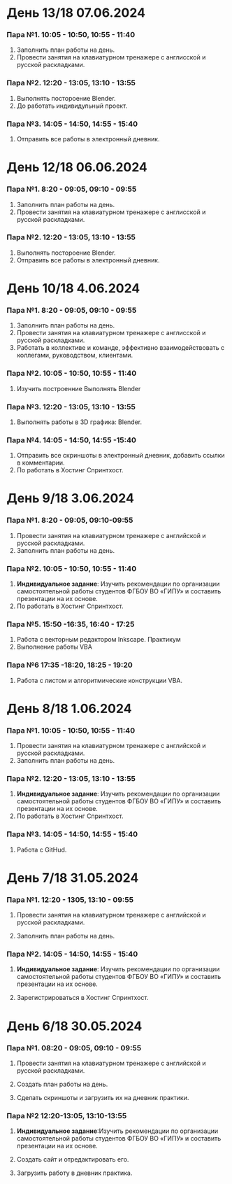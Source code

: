 # День 13/18 07.06.2024
### Пара №1. 10:05 - 10:50, 10:55 - 11:40
1. Заполнить план работы на день.
2. Провести занятия на клавиатурном тренажере с англисской и русской раскладками.
### Пара №2. 12:20 - 13:05, 13:10 - 13:55
1. Выполнять постороение  Blender.
2. До работать индивидульный проект.
### Пара №3. 14:05 - 14:50, 14:55 - 15:40
1. Отправить все работы в электронный дневник.
# День 12/18 06.06.2024
### Пара №1. 8:20 - 09:05, 09:10 - 09:55
1. Заполнить план работы на день.
2. Провести занятия на клавиатурном тренажере с англисской и русской раскладками.
### Пара №2. 12:20 - 13:05, 13:10 - 13:55
1. Выполнять постороение  Blender.
2. Отправить все работы в электронный дневник. 
# День 10/18 4.06.2024
### Пара №1. 8:20 - 09:05, 09:10 - 09:55
1. Заполнить план работы на день.
2. Провести занятия на клавиатурном тренажере с англисской и русской раскладками.
3. Работать в коллективе и команде, эффективно взаимодействовать с коллегами,
руководством, клиентами.
### Пара №2. 10:05 - 10:50, 10:55 - 11:40
1. Изучить построенние Выполнять Blender
### Пара №3. 12:20 - 13:05, 13:10 - 13:55
1. Выполнять работы в 3D графика: Blender.
### Пара №4. 14:05 - 14:50, 14:55 -15:40
1. Отправить все скриншоты в электронный дневник, добавить ссылки в комментарии.
2.  По работать в  Хостинг Спринтхост.
# День 9/18 3.06.2024
### Пара №1. 8:20 - 09:05, 09:10-09:55
1. Провести занятия на клавиатурном тренажере с английской и русской раскладками. 
2. Заполнить план работы на день. 
### Пара №2. 10:05 - 10:50, 10:55 - 11:40
1. **Индивидуальное задание**: Изучить рекомендации по организации самостоятельной работы студентов ФГБОУ ВО «ГИПУ» и составить презентации на  их основе.
2.  По работать в  Хостинг Спринтхост.
### Пара №5. 15:50 -16:35, 16:40 - 17:25
1. Работа с векторным редактором Inkscape. Практикум
2. Выполнение работы VBA
### Пара №6 17:35 -18:20, 18:25 - 19:20
1. Работа с листом и алгоритмические конструкции VBA. 
# День 8/18 1.06.2024
### Пара №1. 10:05 - 10:50, 10:55 - 11:40
1. Провести занятия на клавиатурном тренажере с английской и русской раскладками. 
2. Заполнить план работы на день. 
### Пара №2. 12:20 - 13:05, 13:10 - 13:55
1. **Индивидуальное задание**: Изучить рекомендации по организации самостоятельной работы студентов ФГБОУ ВО «ГИПУ» и составить презентации на их основе.
2.  По работать в  Хостинг Спринтхост.
### Пара №3. 14:05 - 14:50, 14:55 - 15:40
1. Работа с GitHud.

# День 7/18 31.05.2024

### Пара №1. 12:20 - 1305, 13:10 - 09:55
1. Провести занятия на клавиатурном тренажере с английской и русской раскладками. 

2. Заполнить план работы на день. 

### Пара №2. 14:05 - 14:50, 14:55 - 15:40
1. **Индивидуальное задание**: Изучить рекомендации по организации самостоятельной работы студентов ФГБОУ ВО «ГИПУ» и составить презентации на их основе.

2.  Зарегистрироваться в Хостинг Спринтхост.

# День 6/18 30.05.2024

### Пара №1. 08:20 - 09:05, 09:10 - 09:55
1.	Провести занятия на клавиатурном тренажере с английской и русской раскладками.

2.	Создать план работы на день.

3.	Сделать скриншоты и загрузить их на дневник практики.

### Пара №2 12:20-13:05, 13:10-13:55
1. **Индивидуальное задание**:Изучить рекомендации по организации самостоятельной работы студентов ФГБОУ ВО «ГИПУ» и составить презентации на их основе.

2. Создать сайт и отредактировать его.

3. Загрузить работу в дневник практика. 
